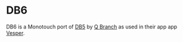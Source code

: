 DB6
===

DB6 is a Monotouch port of [DB5](https://github.com/quartermaster/DB5) by [Q Branch](http://qbranch.co/) as used in their app app [Vesper](http://vesperapp.co/).





